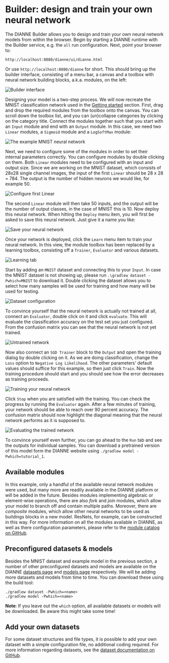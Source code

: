 Builder: design and train your own neural network
=================================================

The DIANNE Builder allows you to design and train your own neural network models from within the browser. Begin by starting a DIANNE runtime with the Builder service, e.g. the `all` run configuration. Next, point your browser to:

	http://localhost:8080/dianne/ui/dianne.html

Or use `http://localhost:8080/dianne` for short. This should bring up the builder interface, consisting of a menu bar, a canvas and a toolbox with neural network building blocks, a.k.a. modules, on the left:

![Builder interface](figures/builder_1.tiff)

Designing your model is a two-step process. We will now recreate the MNIST classification network used in the [Getting started](http://dianne.intec.ugent.be/#gettingstarted) section. First, drag and drop the required modules from the toolbox onto the canvas. You can scroll down the toolbox list, and you can (un)collapse categories by clicking on the category title. Connect the modules together such that you start with an `Input` module and end with an `Output` module. In this case, we need two `Linear` modules, a `Sigmoid` module and a `LogSoftMax` module:

![The example MNIST neural network](figures/builder_2.tiff)

Next, we need to configure some of the modules in order to set their internal parameters correctly. You can configure modules by double clicking on them. Both `Linear` modules need to be configured with an input and output size. Since we are working on the MNIST dataset, which consists of 28x28 single channel images, the input of the first `Linear` should be 28 x 28 = 784. The output is the number of hidden neurons we would like, for example 50.

![Configure first Linear](figures/builder_3.tiff)

The second `Linear` module will then take 50 inputs, and the output will be the number of output classes, in the case of MNIST this is 10. Now deploy this neural network. When hitting the `Deploy` menu item, you will first be asked to save this neural network. Just give it a name you like:

![Save your neural network](figures/builder_4.tiff)

Once your network is deployed, click the `Learn` menu item to train your neural network. In this view, the module toolbox has been replaced by a learning toolbox, consisting off a `Trainer`, `Evaluator` and various datasets.

![Learning tab](figures/builder_5.tiff)

Start by adding an `MNIST` dataset and connecting this to your `Input`. In case the MNIST dataset is not showing up, please run `.\gradlew dataset -Pwhich=MNIST` to download it. Double clicking the dataset allows you to select how many samples will be used for training and how many will be used for testing.

![Dataset configuration](figures/builder_6.tiff)

To convince yourself that the neural network is actually not trained at all, connect an `Evaluator`, double click on it and click `evaluate`. This will evaluate the classification accuracy on the test set you just configured. From the confusion matrix you can see that the neural network is not yet trained.

![Untrained network](figures/builder_7.tiff)

Now also connect an `SGD Trainer` block to the `Output` and open the training dialog by double clicking on it. As we are doing classification, change the `Loss` option to `Negative Log Likelihood`. The other parameters' default values should suffice for this example, so then just click `Train`. Now the training procedure should start and you should see how the error decreases as training proceeds. 

![Training your neural network](figures/builder_8.tiff)

Click `Stop` when you are satisfied with the training. You can check the progress by running the `Evaluator` again. After a few minutes of training, your network should be able to reach over 90 percent accuracy. The confusion matrix should now highlight the diagonal meaning that the neural network performs as it is supposed to.

![Evaluating the trained network](figures/builder_9.tiff)

To convince yourself even further, you can go ahead to the `Run` tab and see the outputs for individual samples. You can download a pretrained version of this model form the DIANNE website using `./gradlew model -Pwhich=tutorial_1`.

Available modules
-----------------

In this example, only a handful of the available neural network modules were used, but many more are readily available in the DIANNE platform or will be added in the future. Besides modules implementing algebraic or element-wise operations, there are also *fork* and *join* modules, which allow your model to branch off and contain multiple paths. Moreover, there are *composite* modules, which allow other neural networks to be used as buildings blocks in a new model. ResNets, for example, can be constructed in this way. For more information on all the modules available in DIANNE, as well as there configuration parameters, please refer to the [module catalog on GitHub](modules.md).

Preconfigured datasets & models
-------------------------------

Besides the MNIST dataset and example model in the previous section, a number of other preconfigured datasets and models are available on the DIANNE [datasets page](http://dianne.intec.ugent.be/datasets/) and [models page](http://dianne.intec.ugent.be/models/) respectively. We will be adding more datasets and models from time to time. You can download these using the build tool:

	./gradlew dataset -Pwhich=<name>
	./gradlew model -Pwhich=<name>

**Note**: If you leave out the `which` option, all available datasets or models will be downloaded. Be aware this might take some time!

Add your own datasets
---------------------

For some dataset structures and file types, it is possible to add your own dataset with a simple configuration file, no additional coding required. For more information regarding datasets, see the [dataset documentation on GitHub](datasets.md).
